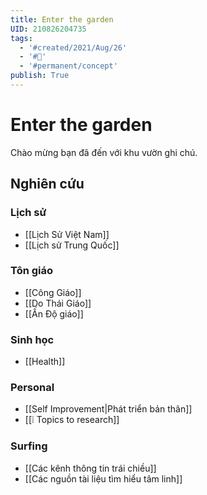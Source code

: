 ```yaml
---
title: Enter the garden
UID: 210826204735
tags:
  - '#created/2021/Aug/26'
  - '#🏡'
  - '#permanent/concept'
publish: True
---
```

# Enter the garden

Chào mừng bạn đã đến với khu vườn ghi chú.

## Nghiên cứu

### Lịch sử
- [[Lịch Sử Việt Nam]]
- [[Lịch sử Trung Quốc]]

### Tôn giáo
- [[Công Giáo]]
- [[Do Thái Giáo]]
- [[Ấn Độ giáo]]

### Sinh học
- [[Health]]

### Personal
- [[Self Improvement|Phát triển bản thân]]
- [[❕ Topics to research]]

### Surfing
- [[Các kênh thông tin trái chiều]]
- [[Các nguồn tài liệu tìm hiểu tâm linh]]
